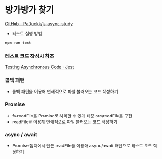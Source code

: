 # 방가방가 찾기

[GitHub - PaDuckk/js-async-study](https://github.com/PaDuckk/js-async-study/tree/main)

- 테스트 실행 방법

```jsx
npm run test
```

### 테스트 코드 작성시 참조

[Testing Asynchronous Code · Jest](https://jestjs.io/docs/asynchronous)

### 콜백 패턴

- 콜백 패턴을 이용해 연쇄적으로 파일 불러오는 코드 작성하기

### Promise

- fs.readFile을 Promise로 처리할 수 있게 바꾼 src/readFile을 구현
- readFile을 이용해 연쇄적으로 파일 불러오는 코드 작성하기

### async / await

- Promise 챕터에서 만든 readFile을 이용해 async/await 패턴으로 테스트 코드 작성하기
